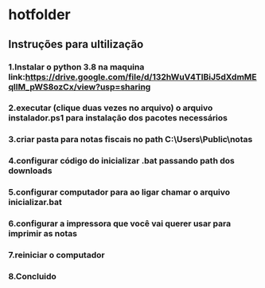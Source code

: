 # hotfolder
## Instruções para ultilização
 ### 1.Instalar o python 3.8 na maquina link:https://drive.google.com/file/d/132hWuV4TlBiJ5dXdmMEqllM_pWS8ozCx/view?usp=sharing
 ### 2.executar (clique duas vezes no arquivo) o arquivo instalador.ps1 para instalação dos pacotes necessários
 ### 3.criar pasta para notas fiscais no path C:\Users\Public\notas
 ### 4.configurar código do inicializar .bat passando path dos downloads
 ### 5.configurar computador para ao ligar chamar o arquivo inicializar.bat
 ### 6.configurar a impressora que você vai querer usar para imprimir as notas
 ### 7.reiniciar o computador 
 ### 8.Concluido


